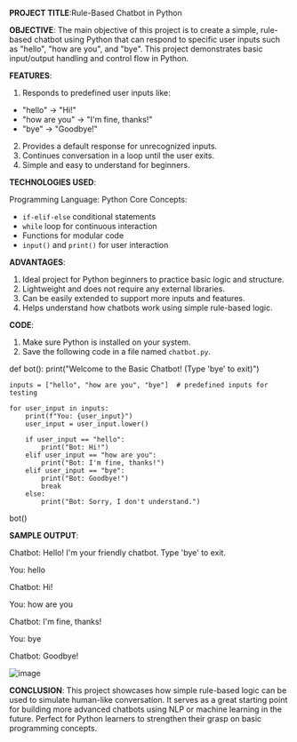 **PROJECT TITLE**:Rule-Based Chatbot in Python

**OBJECTIVE**:
         The main objective of this project is to create a simple, rule-based chatbot using Python that can respond to specific user inputs such as "hello", "how are you", and "bye". This project demonstrates basic input/output handling and control flow in Python.

**FEATURES**:

1. Responds to predefined user inputs like:
  - "hello" → "Hi!"
  - "how are you" → "I'm fine, thanks!"
  - "bye" → "Goodbye!"
2. Provides a default response for unrecognized inputs.
3. Continues conversation in a loop until the user exits.
4. Simple and easy to understand for beginners.

**TECHNOLOGIES USED**:

Programming Language: Python
Core Concepts:
  - `if-elif-else` conditional statements
  - `while` loop for continuous interaction
  - Functions for modular code
  - `input()` and `print()` for user interaction

**ADVANTAGES**:

1. Ideal project for Python beginners to practice basic logic and structure.
2. Lightweight and does not require any external libraries.
3. Can be easily extended to support more inputs and features.
4. Helps understand how chatbots work using simple rule-based logic.

**CODE**:

1. Make sure Python is installed on your system.
2. Save the following code in a file named `chatbot.py`.

def bot():
    print("Welcome to the Basic Chatbot! (Type 'bye' to exit)")

    inputs = ["hello", "how are you", "bye"]  # predefined inputs for testing

    for user_input in inputs:
        print(f"You: {user_input}")
        user_input = user_input.lower()

        if user_input == "hello":
            print("Bot: Hi!")
        elif user_input == "how are you":
            print("Bot: I'm fine, thanks!")
        elif user_input == "bye":
            print("Bot: Goodbye!")
            break
        else:
            print("Bot: Sorry, I don't understand.")

bot()

**SAMPLE OUTPUT**:

Chatbot: Hello! I'm your friendly chatbot. Type 'bye' to exit.

You: hello

Chatbot: Hi!

You: how are you

Chatbot: I'm fine, thanks!

You: bye

Chatbot: Goodbye!

![image](https://github.com/user-attachments/assets/3775e065-7f69-457a-b208-8a5596ebbf9a)

**CONCLUSION**:
            This project showcases how simple rule-based logic can be used to simulate human-like conversation. It serves as a great starting point for building more advanced chatbots using NLP or machine learning in the future. Perfect for Python learners to strengthen their grasp on basic programming concepts.
